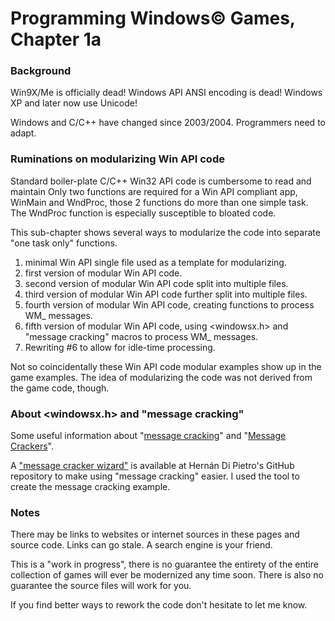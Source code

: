 # Programming Windows© Games, Chapter 1a### BackgroundWin9X/Me is officially dead!  Windows API ANSI encoding is dead!  Windows XP and later now use Unicode!Windows and C/C++ have changed since 2003/2004.  Programmers need to adapt.### Ruminations on modularizing Win API codeStandard boiler-plate C/C++ Win32 API code is cumbersome to read and maintain  Only two functions are required for a Win API compliant app, WinMain and WndProc, those 2 functions do more than one simple task.    The WndProc function is especially susceptible to bloated code.This sub-chapter shows several ways to  modularize the code into separate "one task only" functions.1. minimal Win API single file used as a template for modularizing.2. first version of modular Win API code.3. second version of modular Win API code split into multiple files.4. third version of modular Win API code further split into multiple files.5. fourth version of modular Win API code, creating functions to process WM_ messages.6. fifth version of modular Win API code, using <windowsx.h> and "message cracking" macros to process WM_ messages.7. Rewriting #6 to allow for idle-time processing.Not so coincidentally these Win API code modular examples show up in the game examples.  The idea of modularizing the code was not derived from the game code, though.### About <windowsx.h> and "message cracking"Some useful information about "[message cracking](https://www.codeproject.com/Articles/4948/Message-Cracker-Wizard-for-Win-SDK-Developers)" and "[Message Crackers](https://flylib.com/books/en/4.419.1.188/1/)".A ["message cracker wizard"](https://github.com/hernandp/MessageCrackerWizard) is available at Hernán Di Pietro's GitHub repository to make using "message cracking" easier.  I used the tool to create the message cracking example.### NotesThere may be links to websites or internet sources in these pages and source code. Links can go stale. A search engine is your friend.This is a "work in progress", there is no guarantee the entirety of the entire collection of games will ever be modernized any time soon.  There is also no guarantee the source files will work for you.If you find better ways to rework the code don't hesitate to let me know.